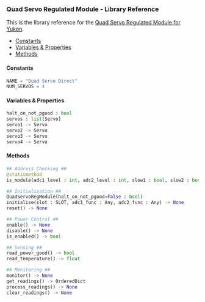 ### Quad Servo Regulated Module - Library Reference <!-- omit in toc -->

This is the library reference for the [Quad Servo Regulated Module for Yukon](https://pimoroni.com/yukon).

- [Constants](#constants)
- [Variables \& Properties](#variables--properties)
- [Methods](#methods)



#### Constants
```python
NAME = "Quad Servo Direct"
NUM_SERVOS = 4
```

#### Variables & Properties
```python
halt_on_not_pgood : bool
servos : list[Servo]
servo1 -> Servo
servo2 -> Servo
servo3 -> Servo
servo4 -> Servo
```




#### Methods
```python
## Address Checking ##
@staticmethod
is_module(adc1_level : int, adc2_level : int, slow1 : bool, slow2 : bool, slow3 :bool) -> bool

## Initialisation ##
QuadServoRegModule(halt_on_not_pgood=False : bool)
initialise(slot : SLOT, adc1_func : Any, adc2_func : Any) -> None
reset() -> None

## Power Control ##
enable() -> None
disable() -> None
is_enabled() -> bool

## Sensing ##
read_power_good() -> bool
read_temperature() -> float

## Monitoring ##
monitor() -> None
get_readings() -> OrderedDict
process_readings() -> None
clear_readings() -> None
```